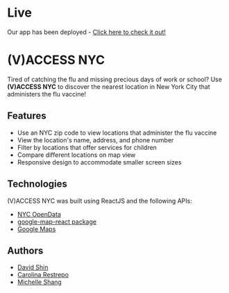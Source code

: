 # Live

Our app has been deployed - [Click here to check it out!](https://vaccessnyc.netlify.com)

# (V)ACCESS NYC

Tired of catching the flu and missing precious days of work or school? Use **(V)ACCESS NYC** to discover the nearest location in New York City that administers the flu vaccine!

## Features

* Use an NYC zip code to view locations that administer the flu vaccine
* View the location's name, address, and phone number
* Filter by locations that offer services for children
* Compare different locations on map view
* Responsive design to accommodate smaller screen sizes

## Technologies

(V)ACCESS NYC was built using ReactJS and the following APIs:
* [NYC OpenData](https://data.cityofnewyork.us/Health/New-York-City-Locations-Providing-Seasonal-Flu-Vac/w9ei-idxz)
* [google-map-react package](https://www.npmjs.com/package/google-map-react)
* [Google Maps](https://developers.google.com/maps/)

## Authors
* [David Shin](https://github.com/davidyshin)
* [Carolina Restrepo](https://github.com/crestrepo12)
* [Michelle Shang](https://github.com/michellelala)
